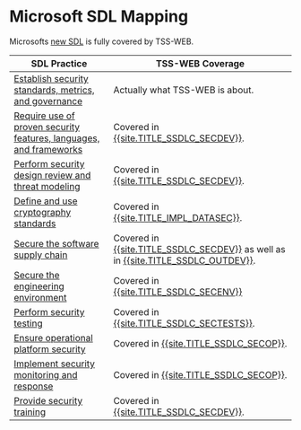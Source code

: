 # Microsoft SDL Mapping

Microsofts [new SDL](https://www.microsoft.com/en-us/securityengineering/sdl) is fully covered by TSS-WEB. 

| SDL Practice  | TSS-WEB Coverage |
| ------------- | ------------- |
| [Establish security standards, metrics, and governance](https://www.microsoft.com/en-us/securityengineering/sdl/practices/security-program-management) | Actually what TSS-WEB is about.|
| [Require use of proven security features, languages, and frameworks](https://www.microsoft.com/en-us/securityengineering/sdl/practices/secure-platforms) | Covered in [{{site.TITLE_SSDLC_SECDEV}}]({{site.URL_SSDLC_SECDEV}}). |
| [Perform security design review and threat modeling](https://www.microsoft.com/en-us/securityengineering/sdl/practices/secure-by-design) | Covered in [{{site.TITLE_SSDLC_SECDEV}}]({{site.URL_SSDLC_SECDEV}}). |
| [Define and use cryptography standards](https://www.microsoft.com/en-us/securityengineering/sdl/practices/cryptography) | Covered in [{{site.TITLE_IMPL_DATASEC}}]({{site.URL_IMPL_DATASEC}}). |
| [Secure the software supply chain](https://www.microsoft.com/en-us/securityengineering/sdl/practices/sscs) | Covered in [{{site.TITLE_SSDLC_SECDEV}}]({{site.URL_SSDLC_SECDEV}}) as well as in [{{site.TITLE_SSDLC_OUTDEV}}]({{site.URL_SSDLC_OUTDEV}}). |
| [Secure the engineering environment](https://www.microsoft.com/en-us/securityengineering/sdl/practices/secure-dev-infra) | Covered in  [{{site.TITLE_SSDLC_SECENV}}]({{site.URL_SSDLC_SECENV}}) |
| [Perform security testing](https://www.microsoft.com/en-us/securityengineering/sdl/practices/security-testing) | Covered in [{{site.TITLE_SSDLC_SECTESTS}}]({{site.URL_SSDLC_SECTESTS}}). |
| [Ensure operational platform security](https://www.microsoft.com/en-us/securityengineering/sdl/practices/operational-security) | Covered in  [{{site.TITLE_SSDLC_SECOP}}]({{site.URL_SSDLC_SECOP}}). |
| [Implement security monitoring and response](https://www.microsoft.com/en-us/securityengineering/sdl/practices/monitoring-and-response) | Covered in  [{{site.TITLE_SSDLC_SECOP}}]({{site.URL_SSDLC_SECOP}}). |
| [Provide security training](https://www.microsoft.com/en-us/securityengineering/sdl/practices/security-training) | Covered in [{{site.TITLE_SSDLC_SECDEV}}]({{site.URL_SSDLC_SECDEV}}). |
